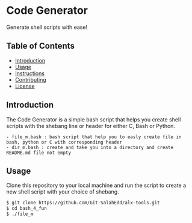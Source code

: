 # Code Generator

Generate shell scripts with ease!

## Table of Contents

- [Introduction](#introduction)
- [Usage](#usage)
- [Instructions](#instructions)
- [Contributing](#contributing)
- [License](#license)

## Introduction

The Code Generator is a simple bash script that helps you create shell scripts with the shebang line  or header for either C, Bash or Python.

	- file_m.bash : bash script that help you to easly create file in bash, python or C with corresponding header
	- dir_m.bash : create and take you into a directory and create  README.md file not empty

## Usage

Clone this repository to your local machine and run the script to create a new shell script with your choice of shebang.

```bash
$ git clone https://github.com/Git-SalahEdd/alx-tools.git
$ cd bash_4_fun
$ ./file_m
